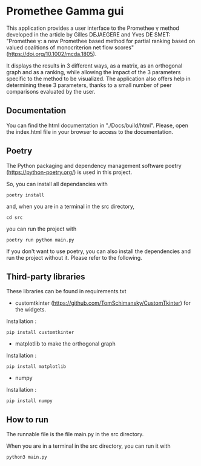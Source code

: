 # Promethee Gamma gui

This application provides a user interface to the Promethee γ method developed in the article by Gilles DEJAEGERE and Yves DE SMET: "Promethee γ: a new Promethee based method for partial ranking based on valued coalitions of monocriterion net flow scores" (https://doi.org/10.1002/mcda.1805). <br/>

It displays the results in 3 different ways, as a matrix, as an orthogonal graph and as a ranking, while allowing the impact of the 3 parameters specific to the method to be visualized. The application also offers help in determining these 3 parameters, thanks to a small number of peer comparisons evaluated by the user.


## Documentation

You can find the html documentation in "./Docs/build/html". Please, open the index.html file in your browser to access to the documentation. <br/>


## Poetry

The Python packaging and dependency management software poetry (https://python-poetry.org/) is used in this project. <br/>

So, you can install all dependancies with
```
poetry install
```

and, when you are in a terminal in the src directory,
```
cd src
```

you can run the project with
```
poetry run python main.py
```

If you don't want to use poetry, you can also install the dependencies and run the project without it. Please refer to the following.<br/>

## Third-party libraries

These libraries can be found in requirements.txt <br />

- customtkinter (https://github.com/TomSchimansky/CustomTkinter) for the widgets. <br />

Installation : 
```
pip install customtkinter
```

- matplotlib to make the orthogonal graph <br />

Installation : 
```
pip install matplotlib
```

- numpy <br />

Installation : 
```
pip install numpy
```

## How to run

The runnable file is the file main.py in the src directory. <br />

When you are in a terminal in the src directory, you can run it with
```
python3 main.py
```
